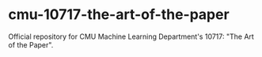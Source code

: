 # cmu-10717-the-art-of-the-paper
Official repository for CMU Machine Learning Department's 10717: "The Art of the Paper". 
